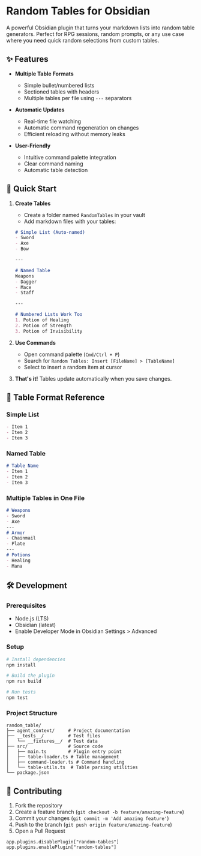 # Random Tables for Obsidian

A powerful Obsidian plugin that turns your markdown lists into random table generators. Perfect for RPG sessions, random prompts, or any use case where you need quick random selections from custom tables.

## ✨ Features

- **Multiple Table Formats**
  - Simple bullet/numbered lists
  - Sectioned tables with headers
  - Multiple tables per file using `---` separators

- **Automatic Updates**
  - Real-time file watching
  - Automatic command regeneration on changes
  - Efficient reloading without memory leaks

- **User-Friendly**
  - Intuitive command palette integration
  - Clear command naming
  - Automatic table detection

## 🚀 Quick Start

1. **Create Tables**
   - Create a folder named `RandomTables` in your vault
   - Add markdown files with your tables:

   ```markdown
   # Simple List (Auto-named)
   - Sword
   - Axe
   - Bow
   
   ---
   
   # Named Table
   Weapons
   - Dagger
   - Mace
   - Staff
   
   ---
   
   # Numbered Lists Work Too
   1. Potion of Healing
   2. Potion of Strength
   3. Potion of Invisibility
   ```

2. **Use Commands**
   - Open command palette (`Cmd/Ctrl + P`)
   - Search for `Random Tables: Insert [FileName] > [TableName]`
   - Select to insert a random item at cursor

3. **That's it!** Tables update automatically when you save changes.

## 📂 Table Format Reference

### Simple List
```markdown
- Item 1
- Item 2
- Item 3
```

### Named Table
```markdown
# Table Name
- Item 1
- Item 2
- Item 3
```

### Multiple Tables in One File
```markdown
# Weapons
- Sword
- Axe
---
# Armor
- Chainmail
- Plate
---
# Potions
- Healing
- Mana
```

## 🛠 Development

### Prerequisites
- Node.js (LTS)
- Obsidian (latest)
- Enable Developer Mode in Obsidian Settings > Advanced

### Setup
```bash
# Install dependencies
npm install

# Build the plugin
npm run build

# Run tests
npm test
```

### Project Structure
```
random_table/
├── agent_context/     # Project documentation
├── __tests__/         # Test files
│   └── __fixtures__/  # Test data
├── src/               # Source code
│   ├── main.ts        # Plugin entry point
│   ├── table-loader.ts # Table management
│   ├── command-loader.ts # Command handling
│   └── table-utils.ts  # Table parsing utilities
└── package.json
```

## 🤝 Contributing

1. Fork the repository
2. Create a feature branch (`git checkout -b feature/amazing-feature`)
3. Commit your changes (`git commit -m 'Add amazing feature'`)
4. Push to the branch (`git push origin feature/amazing-feature`)
5. Open a Pull Request

```
app.plugins.disablePlugin["random-tables"]
app.plugins.enablePlugin["random-tables"]
```